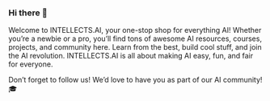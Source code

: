 ### Hi there 👋

Welcome to INTELLECTS.AI, your one-stop shop for everything AI! Whether you’re a newbie or a pro, you’ll find tons of awesome AI resources, courses, projects, and community here. Learn from the best, build cool stuff, and join the AI revolution. INTELLECTS.AI is all about making AI easy, fun, and fair for everyone.

Don’t forget to follow us! We’d love to have you as part of our AI community!:mortar_board:

